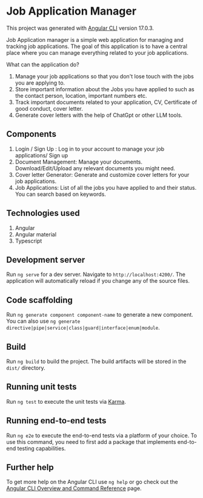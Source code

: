 # Job Application Manager

This project was generated with [Angular CLI](https://github.com/angular/angular-cli) version 17.0.3.

Job Application manager is a simple web application for managing and tracking job applications. The goal of this application is to have a central place where you can manage everything related to your job applications. 

What can the application do?    
1. Manage your job applications so that you don't lose touch with the jobs you are applying to. 
2. Store important information about the Jobs you have applied to such as the contact person, location, important numbers etc.  
3. Track important documents related to your application, CV, Certificate of good conduct, cover letter.
4. Generate cover letters with the help of ChatGpt or other LLM tools.

## Components  

1. Login / Sign Up : Log in to your account to manage your job applications/ Sign up
2. Document Management: Manage your documents. Download/Edit/Upload any relevant documents you might need.
3. Cover letter Generator: Generate and customize cover letters for your job applications.
4. Job Applications: List of all the jobs you have applied to and their status. You can search based on keywords.

## Technologies used
1. Angular
2. Angular material
3. Typescript


## Development server

Run `ng serve` for a dev server. Navigate to `http://localhost:4200/`. The application will automatically reload if you change any of the source files.

## Code scaffolding

Run `ng generate component component-name` to generate a new component. You can also use `ng generate directive|pipe|service|class|guard|interface|enum|module`.

## Build

Run `ng build` to build the project. The build artifacts will be stored in the `dist/` directory.

## Running unit tests

Run `ng test` to execute the unit tests via [Karma](https://karma-runner.github.io).

## Running end-to-end tests

Run `ng e2e` to execute the end-to-end tests via a platform of your choice. To use this command, you need to first add a package that implements end-to-end testing capabilities.

## Further help

To get more help on the Angular CLI use `ng help` or go check out the [Angular CLI Overview and Command Reference](https://angular.io/cli) page.
